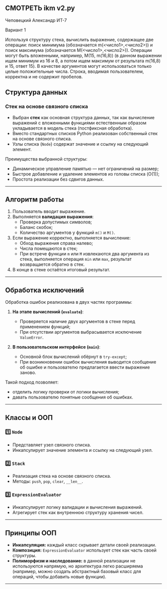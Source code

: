 ## СМОТРЕТЬ ikm v2.py 

Чеповецкий Александр ИТ-7 

Вариант 1

Используя структуру стека, вычислить выражение, содержащее две операции:
поиск минимума (обозначается m(<число1>,<число2>)) и поиск максимума
(обозначается М(<число1>,<число2>)). Операции могут быть вложенными,
например, M(15, m(16,8)) (в данном выражении ищем минимум из 16 и 8, а
потом ищем максимум от результата m(16,8) и 15, ответ 15). В качестве
аргументов могут использоваться только целые положительные числа.
Строка, вводимая пользователем, корректна и не содержит пробелов.

## Структура данных

### Стек на основе связного списка

- Выбран **стек** как основная структура данных, так как вычисление выражений с вложенными функциями естественным образом укладывается в модель стека (постфиксная обработка).
- Вместо стандартных списков Python реализован собственный стек на основе связного списка.
- Узлы списка (`Node`) содержат значение и ссылку на следующий элемент.

Преимущества выбранной структуры:
- Динамическое управление памятью — нет ограничений на размер;
- Быстрое добавление и удаление элементов из головы списка (O(1));
- Простота реализации без сдвигов данных.

---

## Алгоритм работы

1. Пользователь вводит выражение.
2. Выполняется **валидация выражения**:
   - Проверка допустимых символов;
   - Баланс скобок;
   - Количество аргументов у функций `m()` и `M()`.
3. Если выражение корректно, выполняется вычисление:
   - Обход выражения справа налево;
   - Числа помещаются в стек;
   - При встрече функции `m` или `M` извлекаются два аргумента из стека, выполняется операция `min` или `max`, результат возвращается обратно в стек.
4. В конце в стеке остаётся итоговый результат.

---

## Обработка исключений

Обработка ошибок реализована в двух частях программы:

1. **На этапе вычислений (`evaluate`)**:
   - Проверяется наличие двух аргументов в стеке перед применением функций;
   - При отсутствии аргументов выбрасывается исключение `ValueError`.

2. **В пользовательском интерфейсе (`main`)**:
   - Основной блок вычислений обёрнут в `try-except`;
   - При возникновении ошибок вычисления выводится сообщение об ошибке и пользователю предлагается ввести выражение заново.

Такой подход позволяет:
- отделить логику проверки от логики вычисления;
- давать пользователю понятные сообщения об ошибках.

---

## Классы и ООП

### 1️⃣ `Node`  
- Представляет узел связного списка.
- Инкапсулирует значение элемента и ссылку на следующий узел.

### 2️⃣ `Stack`  
- Реализация стека на основе связного списка.
- Методы: `push`, `pop`, `clear`, `__len__`.

### 3️⃣ `ExpressionEvaluator`  
- Инкапсулирует логику валидации и вычисления выражений.
- Агрегирует стек как внутреннюю структуру хранения чисел.

---

## Принципы ООП

- **Инкапсуляция:** каждый класс скрывает детали своей реализации.
- **Композиция:** `ExpressionEvaluator` использует стек как часть своей структуры.
- **Полиморфизм и наследование:** в данной реализации не используются напрямую, но архитектура легко расширяема (например, можно создать абстрактный базовый класс для операций, чтобы добавить новые функции).

---
